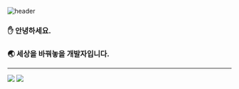 ![header](https://capsule-render.vercel.app/api?type=rounded&color=auto&height=300&section=header&text=Siryeong&fontSize=90)


### :hand: 안녕하세요. 
### :earth_asia: 세상을 바꿔놓을 개발자입니다.

---

<div>
	<img src="https://img.shields.io/badge/-Java-yellow?style=for-the-badge">
	<img src="https://img.shields.io/badge/-Spring-green?style=for-the-badge">
<!-- 	<img src="https://img.shields.io/badge/-React.js-blue?style=for-the-badge"> -->
</div>
<br>
